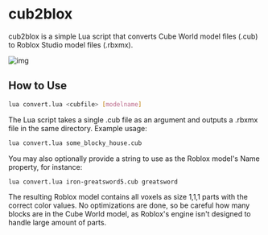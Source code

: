 # cub2blox
cub2blox is a simple Lua script that converts Cube World model files (.cub) to Roblox Studio model files (.rbxmx).

![img](https://i.imgur.com/022eXqA.png)

## How to Use
```bash
lua convert.lua <cubfile> [modelname]
```
The Lua script takes a single .cub file as an argument and outputs a .rbxmx file in the same directory. Example usage:
```bash
lua convert.lua some_blocky_house.cub
```
You may also optionally provide a string to use as the Roblox model's Name property, for instance:
```bash
lua convert.lua iron-greatsword5.cub greatsword
```
The resulting Roblox model contains all voxels as size 1,1,1 parts with the correct color values. No optimizations are done, so be careful how many blocks are in the Cube World model, as Roblox's engine isn't designed to handle large amount of parts.
